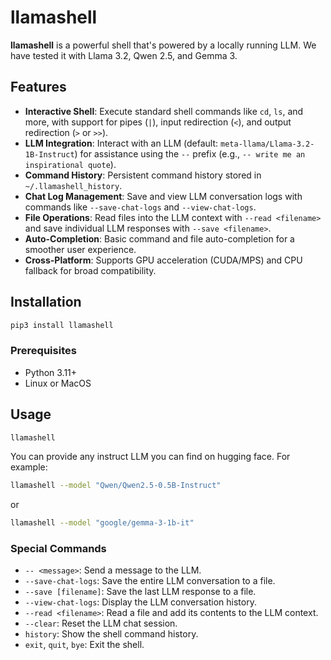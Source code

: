 # llamashell
 **llamashell** is a powerful shell that's powered by a locally running LLM. We have tested it with Llama 3.2, Qwen 2.5, and Gemma 3.

## Features

- **Interactive Shell**: Execute standard shell commands like `cd`, `ls`, and more, with support for pipes (`|`), input redirection (`<`), and output redirection (`>` or `>>`).
- **LLM Integration**: Interact with an LLM (default: `meta-llama/Llama-3.2-1B-Instruct`) for assistance using the `--` prefix (e.g., `-- write me an inspirational quote`).
- **Command History**: Persistent command history stored in `~/.llamashell_history`.
- **Chat Log Management**: Save and view LLM conversation logs with commands like `--save-chat-logs` and `--view-chat-logs`.
- **File Operations**: Read files into the LLM context with `--read <filename>` and save individual LLM responses with `--save <filename>`.
- **Auto-Completion**: Basic command and file auto-completion for a smoother user experience.
- **Cross-Platform**: Supports GPU acceleration (CUDA/MPS) and CPU fallback for broad compatibility.

## Installation

```bash
pip3 install llamashell
```

### Prerequisites
- Python 3.11+
- Linux or MacOS

## Usage

```bash
llamashell
```

You can provide any instruct LLM you can find on hugging face. For example:

```bash
llamashell --model "Qwen/Qwen2.5-0.5B-Instruct"
```

or

```bash
llamashell --model "google/gemma-3-1b-it"
```

### Special Commands

- `-- <message>`: Send a message to the LLM.
- `--save-chat-logs`: Save the entire LLM conversation to a file.
- `--save [filename]`: Save the last LLM response to a file.
- `--view-chat-logs`: Display the LLM conversation history.
- `--read <filename>`: Read a file and add its contents to the LLM context.
- `--clear`: Reset the LLM chat session.
- `history`: Show the shell command history.
- `exit`, `quit`, `bye`: Exit the shell.

